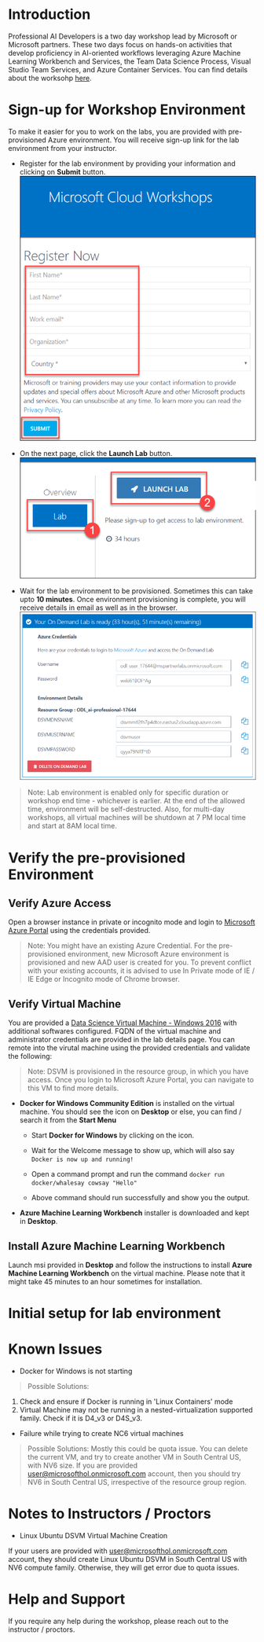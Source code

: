 # Introduction

Professional AI Developers is a two day workshop lead by Microsoft or Microsoft partners. These two days focus on hands-on activities that develop proficiency in AI-oriented workflows leveraging Azure Machine Learning Workbench and Services, the Team Data Science Process, Visual Studio Team Services, and Azure Container Services. You can find details about the worksohp [here](https://github.com/Azure/LearnAI-Bootcamp/blob/master/proaidev_bootcamp.md).

# Sign-up for Workshop Environment

To make it easier for you to work on the labs, you are provided with pre-provisioned Azure environment. You will receive sign-up link for the lab environment from your instructor. 

* Register for the lab environment by providing your information and clicking on **Submit** button.
 ![alt text](images/01_signup.png)

* On the next page, click the **Launch Lab** button.
  ![alt text](images/02_launch_lab.png)
 
* Wait for the lab environment to be provisioned. Sometimes this can take upto **10 minutes**. Once environment provisioning is complete, you will receive details in email as well as in the browser.
 ![alt text](images/04_lab_env_details.png)
 
 > Note: Lab environment is enabled only for specific duration or workshop end time - whichever is earlier. At the end of the allowed time, environment will be self-destructed. Also, for multi-day workshops, all virtual machines will be shutdown at 7 PM local time and start at 8AM local time.

# Verify the pre-provisioned Environment

## Verify Azure Access

Open a browser instance in private or incognito mode and login to [Microsoft Azure Portal](https://portal.azure.com) using the credentials provided.

> Note: You might have an existing Azure Credential. For the pre-provisioned environment, new Microsoft Azure environment is provisioned and new AAD user is created for you. To prevent conflict with your existing accounts, it is advised to use In Private mode of IE / IE Edge or Incognito mode of Chrome browser.

## Verify Virtual Machine

You are provided a [Data Science Virtual Machine - Windows 2016](https://azuremarketplace.microsoft.com/en-us/marketplace/apps/microsoft-ads.windows-data-science-vm) with additional softwares configured. FQDN of the virtual machine and administrator credentials are provided in the lab details page. You can remote into the virutal machine using the provided credentials and validate the following:

> Note: DSVM is provisioned in the resource group, in which you have access. Once you login to Microsoft Azure Portal, you can navigate to this VM to find more details.

* **Docker for Windows Community Edition** is installed on the virtual machine. You should see the icon on **Desktop** or else, you can find / search it from the **Start Menu**

  * Start **Docker for Windows** by clicking on the icon.
  
  * Wait for the Welcome message to show up, which will also say `Docker is now up and running!`
  
  * Open a command prompt and run the command `docker run docker/whalesay cowsay "Hello"`
  
  * Above command should run successfully and show you the output.

* **Azure Machine Learning Workbench** installer is downloaded and kept in **Desktop**.

## Install Azure Machine Learning Workbench

Launch msi provided in **Desktop** and follow the instructions to install **Azure Machine Learning Workbench** on the virtual machine. Please note that it might take 45 minutes to an hour sometimes for installation.

# Initial setup for lab environment

# Known Issues

* Docker for Windows is not starting

> Possible Solutions:
  1. Check and ensure if Docker is running in 'Linux Containers' mode
  2. Virtual Machine may not be running in a nested-virtualization supported family. Check if it is D4_v3 or D4S_v3.

* Failure while trying to create NC6 virtual machines
> Possible Solutions: Mostly this could be quota issue. You can delete the current VM, and try to create another VM in South Central US, with NV6 size. If you are provided user@microsofthol.onmicrosoft.com account, then you should try NV6 in South Central US, irrespective of the resource group region.

# Notes to Instructors / Proctors

* Linux Ubuntu DSVM Virtual Machine Creation

If your users are provided with user@microsofthol.onmicrosoft.com account, they should create Linux Ubuntu DSVM in South Central US with NV6 compute family. Otherwise, they will get error due to quota issues.

# Help and Support

If you require any help during the workshop, please reach out to the instructor / proctors.



